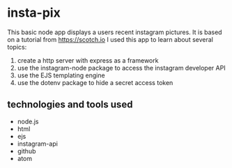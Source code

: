 # insta-pix
This basic node app displays a users recent instagram pictures. It is based on a tutorial from https://scotch.io I used this app to learn about several topics:
1. create a http server with express as a framework
2. use the instagram-node package to access the instagram developer API
3. use the EJS templating engine
4. use the dotenv package to hide a secret access token


## technologies and tools used
- node.js
- html
- ejs
- instagram-api
- github
- atom
